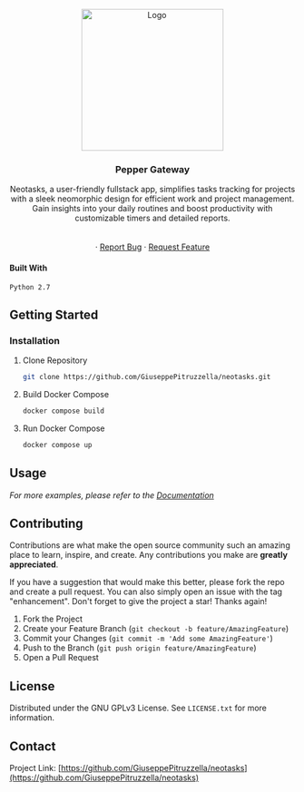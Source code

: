 <!-- PROJECT SHIELDS -->
<!--
*** I'm using markdown "reference style" links for readability.
*** Reference links are enclosed in brackets [ ] instead of parentheses ( ).
*** See the bottom of this document for the declaration of the reference variables
*** for contributors-url, forks-url, etc. This is an optional, concise syntax you may use.
*** https://www.markdownguide.org/basic-syntax/#reference-style-links
-->
<!--
[![Contributors][contributors-shield]][contributors-url]
[![Forks][forks-shield]][forks-url]
[![Stargazers][stars-shield]][stars-url]
[![Issues][issues-shield]][issues-url]
[![MIT License][license-shield]][license-url]
[![LinkedIn][linkedin-shield]][linkedin-url]
-->


<!-- PROJECT LOGO -->
<br />
<div align="center">
  <a href="https://github.com/GiuseppePitruzzella/neotasks"> 
    <img src="images/logo.png" alt="Logo" width="250" height="250">
  </a>

<h3 align="center">Pepper Gateway</h3>

  <p align="center">
Neotasks, a user-friendly fullstack app, simplifies tasks tracking for projects with a sleek neomorphic design for efficient work and project management. Gain insights into your daily routines and boost productivity with customizable timers and detailed reports.
    <br />
    <br />
    <br />
    ·
    <a href="https://github.com/GiuseppePitruzzella/neotasks/issues">Report Bug</a>
    ·
    <a href="https://github.com/GiuseppePitruzzella/neotasks/issues">Request Feature</a>
  </p>
</div>

#### Built With
`Python 2.7`



<!-- GETTING STARTED -->
## Getting Started

### Installation

1. Clone Repository
   ```sh
   git clone https://github.com/GiuseppePitruzzella/neotasks.git
   ```
2. Build Docker Compose
   ```sh
   docker compose build
   ```
3. Run Docker Compose
   ```sh
   docker compose up
   ```



<!-- USAGE EXAMPLES -->
## Usage

<!-- Use this space to show useful examples of how a project can be used. Additional screenshots, code examples and demos work well in this space. You may also link to more resources. -->

_For more examples, please refer to the [Documentation](https://example.com)_



<!-- CONTRIBUTING -->
## Contributing

Contributions are what make the open source community such an amazing place to learn, inspire, and create. Any contributions you make are **greatly appreciated**.

If you have a suggestion that would make this better, please fork the repo and create a pull request. You can also simply open an issue with the tag "enhancement".
Don't forget to give the project a star! Thanks again!

1. Fork the Project
2. Create your Feature Branch (`git checkout -b feature/AmazingFeature`)
3. Commit your Changes (`git commit -m 'Add some AmazingFeature'`)
4. Push to the Branch (`git push origin feature/AmazingFeature`)
5. Open a Pull Request


<!-- LICENSE -->
## License
Distributed under the GNU GPLv3 License. See `LICENSE.txt` for more information.



<!-- CONTACT -->
## Contact

Project Link: [https://github.com/GiuseppePitruzzella/neotasks](https://github.com/GiuseppePitruzzella/neotasks)
